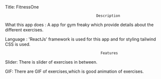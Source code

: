  Title: FitnessOne

                                              Description
What this app does : A app for gym freaky which provide details about the different exercises. 

Language : 'ReactJs' framework is used for this app and for styling tailwind CSS is used.

                                                Features
Slider: There is slider of exercises in between.

GIF: There are GIF of exercises,which is good animation of exercises.
